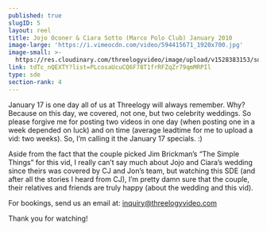 ```yaml
---
published: true
slugID: 5
layout: reel
title: Jojo Oconer & Ciara Sotto (Marco Polo Club) January 2010
image-large: 'https://i.vimeocdn.com/video/594415671_1920x700.jpg'
image-small: >-
  https://res.cloudinary.com/threelogyvideo/image/upload/v1528383153/sde/Ciara_2.jpg
link: tdTc_nQEXTY?list=PLcosaUcuCQ6F78T1frRFZqZr79qmMRPIl
type: sde
section-rank: 4
---
```

January 17 is one day all of us at Threelogy will always remember. Why? Because on this day, we covered, not one, but two celebrity weddings. So please forgive me for posting two videos in one day (when posting one in a week depended on luck) and on time (average leadtime for me to upload a vid: two weeks). So, I’m calling it the January 17 specials. :)

Aside from the fact that the couple picked Jim Brickman’s “The Simple Things” for this vid, I really can’t say much about Jojo and Ciara’s wedding since theirs was covered by CJ and Jon’s team, but watching this SDE (and after all the stories I heard from CJ), I’m pretty damn sure that the couple, their relatives and friends are truly happy (about the wedding and this vid).

For bookings, send us an email at: inquiry@threelogyvideo.com

Thank you for watching!
